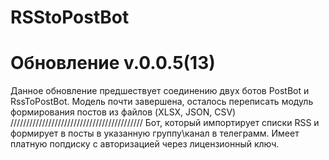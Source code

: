 # RSStoPostBot
# Обновление v.0.0.5(13)

Данное обновление предшествует соединению двух ботов PostBot и RssToPostBot. Модель почти завершена, осталось переписать модуль формирования постов из файлов (XLSX, JSON, CSV)
//////////////////////////////////////////
 Бот, который импортирует списки RSS и формирует в посты в указанную группу\канал в телеграмм. Имеет платную попдиску с авторизацией через лицензионный ключ.
